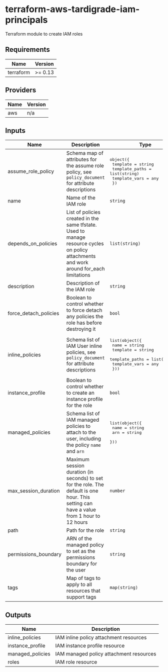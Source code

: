 # terraform-aws-tardigrade-iam-principals

Terraform module to create IAM roles


<!-- BEGIN TFDOCS -->
## Requirements

| Name | Version |
|------|---------|
| terraform | >= 0.13 |

## Providers

| Name | Version |
|------|---------|
| aws | n/a |

## Inputs

| Name | Description | Type | Default | Required |
|------|-------------|------|---------|:--------:|
| assume\_role\_policy | Schema map of attributes for the assume role policy, see `policy_document` for attribute descriptions | <pre>object({<br>    template       = string<br>    template_paths = list(string)<br>    template_vars  = any<br>  })</pre> | n/a | yes |
| name | Name of the IAM role | `string` | n/a | yes |
| depends\_on\_policies | List of policies created in the same tfstate. Used to manage resource cycles on policy attachments and work around for\_each limitations | `list(string)` | `[]` | no |
| description | Description of the IAM role | `string` | `null` | no |
| force\_detach\_policies | Boolean to control whether to force detach any policies the role has before destroying it | `bool` | `null` | no |
| inline\_policies | Schema list of IAM User inline policies, see `policy_document` for attribute descriptions | <pre>list(object({<br>    name           = string<br>    template       = string<br>    template_paths = list(string)<br>    template_vars  = any<br>  }))</pre> | `[]` | no |
| instance\_profile | Boolean to control whether to create an instance profile for the role | `bool` | `false` | no |
| managed\_policies | Schema list of IAM managed policies to attach to the user, including the policy `name` and `arn` | <pre>list(object({<br>    name = string<br>    arn  = string<br>  }))</pre> | `[]` | no |
| max\_session\_duration | Maximum session duration (in seconds) to set for the role. The default is one hour. This setting can have a value from 1 hour to 12 hours | `number` | `null` | no |
| path | Path for the role | `string` | `null` | no |
| permissions\_boundary | ARN of the managed policy to set as the permissions boundary for the user | `string` | `null` | no |
| tags | Map of tags to apply to all resources that support tags | `map(string)` | `{}` | no |

## Outputs

| Name | Description |
|------|-------------|
| inline\_policies | IAM inline policy attachment resources |
| instance\_profile | IAM instance profile resource |
| managed\_policies | IAM managed policy attachment resources |
| roles | IAM role resource |

<!-- END TFDOCS -->
